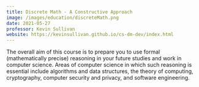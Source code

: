 ```yaml
---
title: Discrete Math - A Constructive Approach
image: /images/education/discreteMath.png
date: 2021-05-27
professor: Kevin Sullivan
website: https://kevinsullivan.github.io/cs-dm-dev/index.html
---
```


The overall aim of this course is to prepare you to use formal (mathematically precise) reasoning in your future studies and work in computer science. Areas of computer science in which such reasoning is essential include algorithms and data structures, the theory of computing, cryptography, computer security and privacy, and software engineering.
